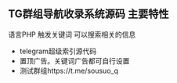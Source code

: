 


## TG群组导航收录系统源码  主要特性
语言PHP
触发关键词 可以搜索相关的信息
* telegram超级索引源代码
* 置顶广告。关键词广告都可自行设置
* 测试群组https://t.me/sousuo_q


